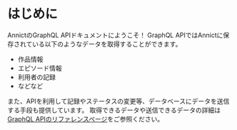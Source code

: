 # はじめに

AnnictのGraphQL APIドキュメントにようこそ！
GraphQL APIではAnnictに保存されている以下のようなデータを取得することができます。

- 作品情報
- エピソード情報
- 利用者の記録
- などなど

また、APIを利用して記録やステータスの変更等、データベースにデータを送信する手段も提供しています。
取得できるデータや送信できるデータの詳細は[GraphQL APIのリファレンスページ](/graphql-api/reference/)をご参照ください。
